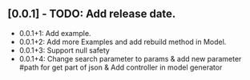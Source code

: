 ## [0.0.1] - TODO: Add release date.

* 0.0.1+1: Add example.
* 0.0.1+2: Add more Examples and add rebuild method in Model.
* 0.0.1+3: Support null safety
* 0.0.1+4: Change search parameter to params & add new parameter #path for get part of json & Add controller in model generator
